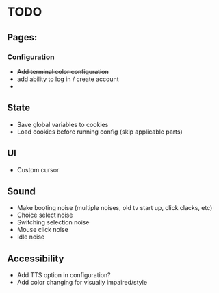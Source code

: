# TODO

## Pages:

### Configuration
- ~~Add terminal color configuration~~
- add ability to log in / create account
- 
## State
- Save global variables to cookies
- Load cookies before running config (skip applicable parts) 

## UI
- Custom cursor

## Sound
- Make booting noise (multiple noises, old tv start up, click clacks, etc)
- Choice select noise
- Switching selection noise
- Mouse click noise
- Idle noise

## Accessibility
- Add TTS option in configuration?
- Add color changing for visually impaired/style

